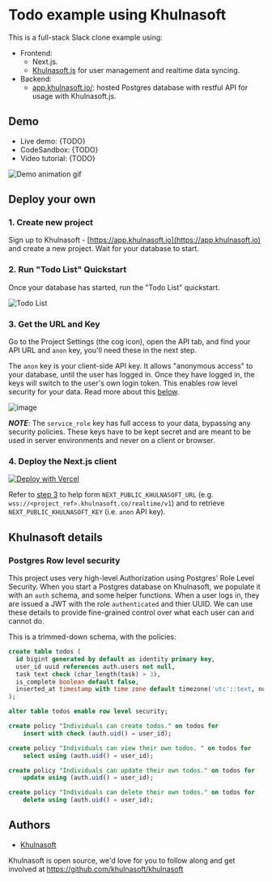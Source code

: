 # Todo example using Khulnasoft

This is a full-stack Slack clone example using:

- Frontend:
  - Next.js.
  - [Khulnasoft.js](https://khulnasoft.io/docs/library/getting-started) for user management and realtime data syncing.
- Backend:
  - [app.khulnasoft.io/](https://app.khulnasoft.io/): hosted Postgres database with restful API for usage with Khulnasoft.js.

## Demo

- Live demo: {TODO}
- CodeSandbox: {TODO}
- Video tutorial: {TODO}

![Demo animation gif](./public/slack-clone-demo.gif)

## Deploy your own

### 1. Create new project

Sign up to Khulnasoft - [https://app.khulnasoft.io](https://app.khulnasoft.io) and create a new project. Wait for your database to start.

### 2. Run "Todo List" Quickstart

Once your database has started, run the "Todo List" quickstart.

![Todo List](https://user-images.githubusercontent.com/10214025/88916135-1b1d7a00-d298-11ea-82e7-e2c18314e805.png)

### 3. Get the URL and Key

Go to the Project Settings (the cog icon), open the API tab, and find your API URL and `anon` key, you'll need these in the next step.

The `anon` key is your client-side API key. It allows "anonymous access" to your database, until the user has logged in. Once they have logged in, the keys will switch to the user's own login token. This enables row level security for your data. Read more about this [below](#postgres-row-level-security).

![image](https://user-images.githubusercontent.com/10214025/88916245-528c2680-d298-11ea-8a71-708f93e1ce4f.png)

**_NOTE_**: The `service_role` key has full access to your data, bypassing any security policies. These keys have to be kept secret and are meant to be used in server environments and never on a client or browser.

### 4. Deploy the Next.js client

[![Deploy with Vercel](https://vercel.com/button)](https://vercel.com/import/git?s=https%3A%2F%2Fgithub.com%2Fkhulnasoft%2Fkhulnasoft%2Ftree%2Fmaster%2Fexamples%2Ftodo-next-js&env=NEXT_PUBLIC_KHULNASOFT_URL,NEXT_PUBLIC_KHULNASOFT_KEY&envDescription=Find%20the%20Khulnasoft%20URL%20and%20key%20in%20the%20your%20auto-generated%20docs%20at%20app.khulnasoft.io&project-name=khulnasoft-todo-list&repo-name=khulnasoft-todo-list)

Refer to [step 3](#3.-get-the-url-and-key) to help form `NEXT_PUBLIC_KHULNASOFT_URL` (e.g. `wss://<project_ref>.khulnasoft.co/realtime/v1`) and to retrieve `NEXT_PUBLIC_KHULNASOFT_KEY` (i.e. `anon` API key).


## Khulnasoft details

### Postgres Row level security

This project uses very high-level Authorization using Postgres' Role Level Security.
When you start a Postgres database on Khulnasoft, we populate it with an `auth` schema, and some helper functions.
When a user logs in, they are issued a JWT with the role `authenticated` and thier UUID.
We can use these details to provide fine-grained control over what each user can and cannot do.

This is a trimmed-down schema, with the policies:

```sql
create table todos (
  id bigint generated by default as identity primary key,
  user_id uuid references auth.users not null,
  task text check (char_length(task) > 3),
  is_complete boolean default false,
  inserted_at timestamp with time zone default timezone('utc'::text, now()) not null
);

alter table todos enable row level security;

create policy "Individuals can create todos." on todos for
    insert with check (auth.uid() = user_id);

create policy "Individuals can view their own todos. " on todos for
    select using (auth.uid() = user_id);

create policy "Individuals can update their own todos." on todos for
    update using (auth.uid() = user_id);

create policy "Individuals can delete their own todos." on todos for
    delete using (auth.uid() = user_id);
```

## Authors

- [Khulnasoft](https://khulnasoft.io)

Khulnasoft is open source, we'd love for you to follow along and get involved at https://github.com/khulnasoft/khulnasoft
